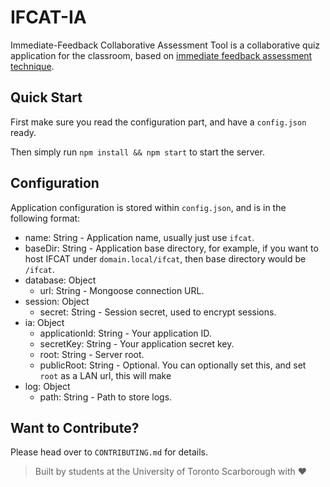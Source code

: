 # IFCAT-IA
Immediate-Feedback Collaborative Assessment Tool is a collaborative quiz application for the classroom, based on [immediate feedback assessment technique](https://link.springer.com/article/10.1007/BF03395423).

## Quick Start

First make sure you read the configuration part, and have a `config.json` ready.

Then simply run `npm install && npm start` to start the server.

## Configuration

Application configuration is stored within `config.json`, and is in the following format:

* name: String - Application name, usually just use `ifcat`.
* baseDir: String - Application base directory, for example, if you want to host IFCAT under `domain.local/ifcat`, then base directory would be `/ifcat`.
* database: Object
    * url: String - Mongoose connection URL.
* session: Object
    * secret: String - Session secret, used to encrypt sessions.
* ia: Object
    * applicationId: String - Your application ID.
    * secretKey: String - Your application secret key.
    * root: String - Server root.
    * publicRoot: String - Optional. You can optionally set this, and set `root` as a LAN url, this will make 
* log: Object
    * path: String - Path to store logs.

## Want to Contribute?

Please head over to `CONTRIBUTING.md` for details.

> Built by students at the University of Toronto Scarborough with ❤️
